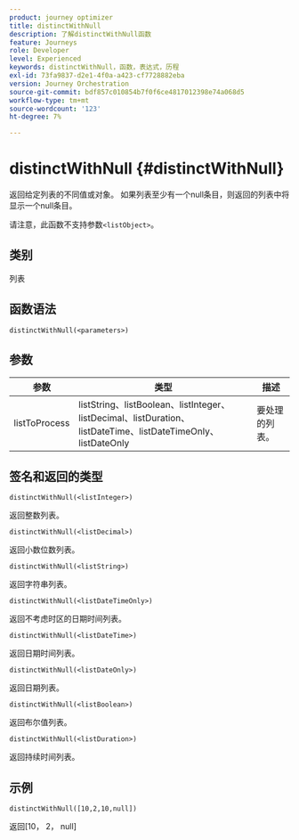 ```yaml
---
product: journey optimizer
title: distinctWithNull
description: 了解distinctWithNull函数
feature: Journeys
role: Developer
level: Experienced
keywords: distinctWithNull，函数，表达式，历程
exl-id: 73fa9837-d2e1-4f0a-a423-cf7728882eba
version: Journey Orchestration
source-git-commit: bdf857c010854b7f0f6ce4817012398e74a068d5
workflow-type: tm+mt
source-wordcount: '123'
ht-degree: 7%

---
```


# distinctWithNull {#distinctWithNull}

返回给定列表的不同值或对象。 如果列表至少有一个null条目，则返回的列表中将显示一个null条目。

请注意，此函数不支持参数`<listObject>`。

## 类别

列表

## 函数语法

`distinctWithNull(<parameters>)`

## 参数

| 参数 | 类型 | 描述 |
|-----------|------------------|------------------|
| listToProcess | listString、listBoolean、listInteger、listDecimal、listDuration、listDateTime、listDateTimeOnly、listDateOnly | 要处理的列表。 |

## 签名和返回的类型

`distinctWithNull(<listInteger>)`

返回整数列表。

`distinctWithNull(<listDecimal>)`

返回小数位数列表。

`distinctWithNull(<listString>)`

返回字符串列表。

`distinctWithNull(<listDateTimeOnly>)`

返回不考虑时区的日期时间列表。

`distinctWithNull(<listDateTime>)`

返回日期时间列表。

`distinctWithNull(<listDateOnly>)`

返回日期列表。

`distinctWithNull(<listBoolean>)`

返回布尔值列表。

`distinctWithNull(<listDuration>)`

返回持续时间列表。

## 示例

`distinctWithNull([10,2,10,null])`

返回[10， 2， null]
